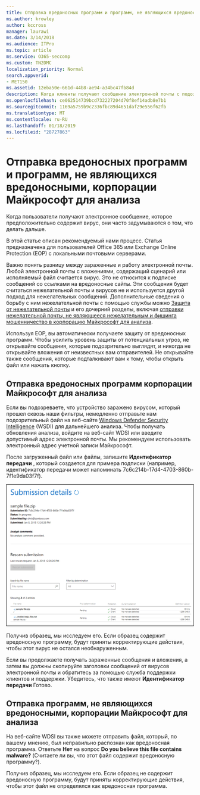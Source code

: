 ```yaml
---
title: Отправка вредоносных программ и программ, не являющихся вредоносными, корпорации Майкрософт для анализа
ms.author: krowley
author: kccross
manager: laurawi
ms.date: 3/14/2018
ms.audience: ITPro
ms.topic: article
ms.service: O365-seccomp
ms.custom: TN2DMC
localization_priority: Normal
search.appverid:
- MET150
ms.assetid: 12eba50e-661d-44b8-ae94-a34bc47fb84d
description: Когда клиенты получают сообщение электронной почты с подозрительные вирус, они часто выполните askWhat делать теперь?
ms.openlocfilehash: ce062514739bcd732227204d70f8ef14adb8e7b1
ms.sourcegitcommit: 1169a5759b9c2336fbc89d4651daf29e556f62fb
ms.translationtype: MT
ms.contentlocale: ru-RU
ms.lasthandoff: 01/18/2019
ms.locfileid: "28727863"
---
```

# <a name="submitting-malware-and-non-malware-to-microsoft-for-analysis"></a>Отправка вредоносных программ и программ, не являющихся вредоносными, корпорации Майкрософт для анализа

Когда пользователи получают электронное сообщение, которое предположительно содержит вирус, они часто задумываются о том, что делать дальше.
  
В этой статье описан рекомендуемый нами процесс. Статья предназначена для пользователей Office 365 или Exchange Online Protection (EOP) с локальными почтовыми серверами.
  
Важно понять разницу между зараженные и работу электронной почты. Любой электронной почты с вложениями, содержащий сценарий или исполняемый файл считается вирус. Это не относится к подписке сообщений со ссылками на вредоносные сайты. Эти сообщения будет считаться нежелательной почты и вирусов не и используется другой подход для нежелательных сообщений. Дополнительные сведения о борьбу с ним нежелательной почты с помощью службы можно [Защита от нежелательной почты](anti-spam-and-anti-malware-protection.md) и его дочерний разделы, включая [отправки нежелательной почты, не являющееся нежелательным и фишинга мошенничество в корпорацию Майкрософт для анализа](submit-spam-non-spam-and-phishing-scam-messages-to-microsoft-for-analysis.md). 
  
Используя EOP, вы автоматически получаете защиту от вредоносных программ. Чтобы усилить уровень защиты от потенциальных угроз, не открывайте сообщения, которые подозрительно выглядят, и никогда не открывайте вложения от неизвестных вам отправителей. Не открывайте также сообщения, которые подталкивают вам к тому, чтобы открыть файл или нажать кнопку.
  
## <a name="submitting-malware-to-microsoft-for-analysis"></a>Отправка вредоносных программ корпорации Майкрософт для анализа

Если вы подозреваете, что устройство заражено вирусом, который прошел сквозь наши фильтры, немедленно отправьте нам подозрительный файл на веб-сайте [Windows Defender Security Intelligence](https://www.microsoft.com/wdsi/filesubmission) (WSDI) для дальнейшего анализа. Чтобы получать обновления анализа, войдите на веб-сайт WDSI или введите допустимый адрес электронной почты. Мы рекомендуем использовать электронный адрес учетной записи Майкрософт. 
  
После загруженный файл или файлы, запишите **Идентификатор передачи** , который создается для примера подписки (например, идентификатор передачи может напоминать 7c6c214b-17d4-4703-860b-7f1e9da03f7f). 
  
![Сведения об отправке на веб-сайте Windows Defender Security Intelligence](media/EOP-Malware-Protection-Center.png)
  
Получив образец, мы исследуем его. Если образец содержит вредоносную программу, будут приняты корректирующие действия, чтобы этот вирус не остался необнаруженным.
  
Если вы продолжаете получать зараженные сообщения и вложения, а затем вы должны скопируйте заголовки сообщений от вирусов электронной почты и обратитесь за помощью служба поддержки клиентов и поддержки. Убедитесь, что также имеют **Идентификатор передачи** Готово. 
  
## <a name="submitting-non-malware-to-microsoft-for-analysis"></a>Отправка программ, не являющихся вредоносными, корпорации Майкрософт для анализа

На веб-сайте WDSI вы также можете отправить файл, который, по вашему мнению, был неправильно распознан как вредоносная программа. Ответьте **Нет** на вопрос **Do you believe this file contains malware?** (Считаете ли вы, что этот файл содержит вредоносную программу?).
  
Получив образец, мы исследуем его. Если образец не содержит вредоносную программу, будут приняты корректирующие действия, чтобы этот файл не определялся как вредоносная программа.
  

